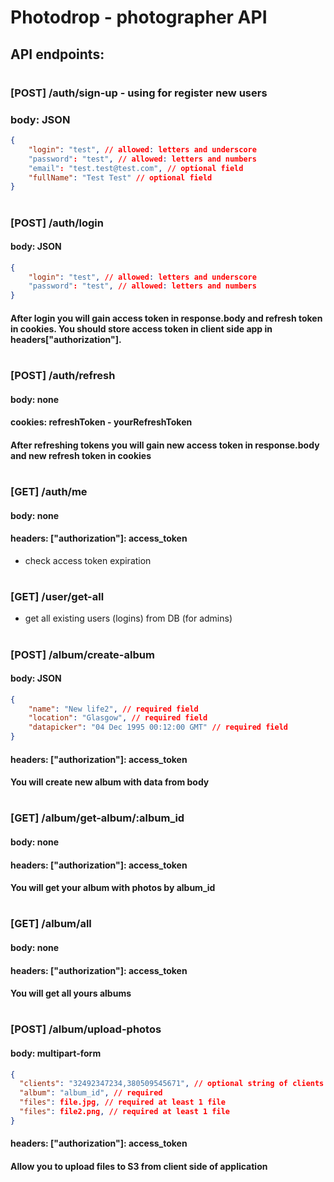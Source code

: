 # Photodrop - photographer API
## API endpoints:
#
### [POST] /auth/sign-up - using for register new users
### body: JSON
```json
{
	"login": "test", // allowed: letters and underscore
	"password": "test", // allowed: letters and numbers
	"email": "test.test@test.com", // optional field
	"fullName": "Test Test" // optional field
}
```
#
### [POST] /auth/login
#### body: JSON
```json
{
	"login": "test", // allowed: letters and underscore
	"password": "test", // allowed: letters and numbers
}
```
#### After login you will gain access token in response.body and refresh token in cookies. You should store access token in client side app in headers["authorization"].
#
### [POST] /auth/refresh
#### body: none
#### cookies: refreshToken - yourRefreshToken
#### After refreshing tokens you will gain new access token in response.body and new refresh token in cookies
#
### [GET] /auth/me
#### body: none
#### headers: ["authorization"]: access_token
- check access token expiration
#
### [GET] /user/get-all
- get all existing users (logins) from DB (for admins)
#
### [POST] /album/create-album
#### body: JSON
```json
{
	"name": "New life2", // required field
	"location": "Glasgow", // required field
	"datapicker": "04 Dec 1995 00:12:00 GMT" // required field
}
```
#### headers: ["authorization"]: access_token
#### You will create new album with data from body
#
### [GET] /album/get-album/:album_id
#### body: none
#### headers: ["authorization"]: access_token
#### You will get your album with photos by album_id
#
### [GET] /album/all
#### body: none
#### headers: ["authorization"]: access_token
#### You will get all yours albums
#
### [POST] /album/upload-photos
#### body: multipart-form
```json
{
  "clients": "32492347234,380509545671", // optional string of clients
  "album": "album_id", // required
  "files": file.jpg, // required at least 1 file
  "files": file2.png, // required at least 1 file
}
```
#### headers: ["authorization"]: access_token
#### Allow you to upload files to S3 from client side of application
#

